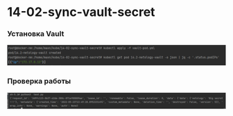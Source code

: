 # 14-02-sync-vault-secret

### Установка Vault


![img.png](img.png)


### Проверка работы 

![img_1.png](img_1.png)
